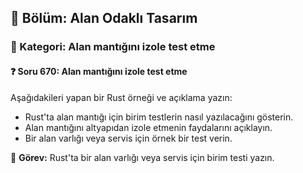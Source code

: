 ## 📘 Bölüm: Alan Odaklı Tasarım
### 🔹 Kategori: Alan mantığını izole test etme
#### ❓ Soru 670: Alan mantığını izole test etme

Aşağıdakileri yapan bir Rust örneği ve açıklama yazın:

- Rust'ta alan mantığı için birim testlerin nasıl yazılacağını gösterin.
- Alan mantığını altyapıdan izole etmenin faydalarını açıklayın.
- Bir alan varlığı veya servis için örnek bir test verin.

🔧 **Görev:** Rust'ta bir alan varlığı veya servis için birim testi yazın.
